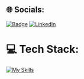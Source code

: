 ## 🌐 Socials:


[![Badge](https://img.shields.io/badge/-Portfolio-%237159c4?style=for-the-badge&logo=)](https://ericcarvalhoportfolio.netlify.app/)
[![LinkedIn](https://img.shields.io/badge/LinkedIn-0077B5?style=for-the-badge&logo=linkedin&logoColor=white)](https://www.linkedin.com/in/ericcarvalho/)







# 💻 Tech Stack:


[![My Skills](https://skillicons.dev/icons?i=java,spring,mysql,mongo,js,html,css,git,py&theme=light)](https://skillicons.dev)

